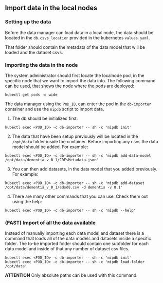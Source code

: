 ## Import data in the local nodes

### Setting up the data

Before the data manager can load data in a local node, the data should be located
in the `db.csvs_location` provided in the kubernetes `values.yaml`.

That folder should contain the metadata of the data model that will be loaded and the dataset csvs.

### Importing the data in the node

The system administrator should first locate the localnode pod,
in the specific node that we want to import the data into.
The following command can be used, that shows the node where the pods are deployed:

```
kubectl get pods -o wide
```

The data manager using the `POD_ID`, can enter the pod in the `db-importer` container and use the `mipdb`
script to import data.

1. The db should be initialized first:

```
kubectl exec <POD_ID> -c db-importer -- sh -c 'mipdb init'
```

2. The data that have been setup previously will be located in the `/opt/data` folder inside the container.
   Before importing any csvs the data model should be added. For example:

```
kubectl exec <POD_ID> -c db-importer -- sh -c 'mipdb add-data-model /opt/data/dementia_v_0_1/CDEsMetadata.json'
```

3. You can then add datasets, in the data model that you added previously. For example:

```
kubectl exec <POD_ID> -c db-importer -- sh -c 'mipdb add-dataset /opt/data/dementia_v_0_1/edsd0.csv -d dementia -v 0.1'
```

4. There are many other commands that you can use. Check them out using the help:

```
kubectl exec <POD_ID> -c db-importer -- sh -c 'mipdb --help'
```


### (FAST) Import of all the data available

Instead of manually importing each data model and dataset there is a command that loads all of the data models and datasets inside a specific folder.
The to-be imported folder should contain one subfolder for each data model and inside of that any number of dataset csv files.

```
kubectl exec <POD_ID> -c db-importer -- sh -c 'mipdb init'
kubectl exec <POD_ID> -c db-importer -- sh -c 'mipdb load-folder /opt/data'
```

**ATTENTION** Only absolute paths can be used with this command.


